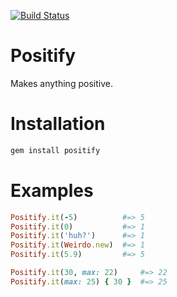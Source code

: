 [![Build Status](https://travis-ci.org/bukowskis/positify.png)](https://travis-ci.org/bukowskis/positify)

# Positify

Makes anything positive.

# Installation

```ruby
gem install positify
```

# Examples

```ruby
Positify.it(-5)          #=> 5
Positify.it(0)           #=> 1
Positify.it('huh?')      #=> 1
Positify.it(Weirdo.new)  #=> 1
Positify.it(5.9)         #=> 5

Positify.it(30, max: 22)     #=> 22
Positify.it(max: 25) { 30 }  #=> 25
```
